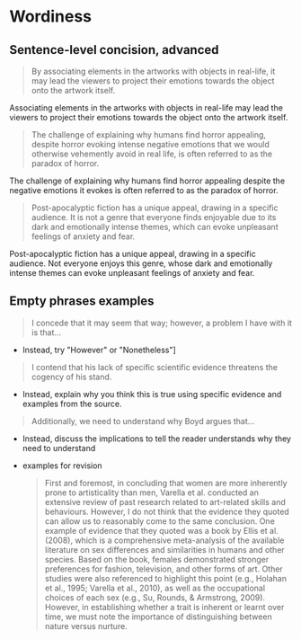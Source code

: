# Wordiness

## Sentence-level concision, advanced

> By associating elements in the artworks with objects in real-life, it may lead the viewers to project their emotions towards the object onto the artwork itself.

Associating elements in the artworks with objects in real-life may lead the viewers to project their emotions towards the object onto the artwork itself.

> The challenge of explaining why humans find horror appealing, despite horror evoking intense negative emotions that we would otherwise vehemently avoid in real life, is often referred to as the paradox of horror.

The challenge of explaining why humans find horror appealing despite the negative emotions it evokes is often referred to as the paradox of horror.

> Post-apocalyptic fiction has a unique appeal, drawing in a specific audience. It is not a genre that everyone finds enjoyable due to its dark and emotionally intense themes, which can evoke unpleasant feelings of anxiety and fear.

Post-apocalyptic fiction has a unique appeal, drawing in a specific audience. Not everyone enjoys this genre, whose dark and emotionally intense themes can evoke unpleasant feelings of anxiety and fear.

## Empty phrases examples

> I concede that it may seem that way; however, a problem I have with it is that...

- Instead, try "However" or "Nonetheless"]

> I contend that his lack of specific scientific evidence threatens the cogency of his stand.

- Instead, explain why you think this is true using specific evidence and examples from the source.

> Additionally, we need to understand why Boyd argues that...

- Instead, discuss the implications to tell the reader understands why they need to understand

- examples for revision
	> First and foremost, in concluding that women are more inherently prone to artisticality than men, Varella et al. conducted an extensive review of past research related to art-related skills and behaviours. However, I do not think that the evidence they quoted can allow us to reasonably come to the same conclusion. One example of evidence that they quoted was a book by Ellis et al. (2008), which is a comprehensive meta-analysis of the available literature on sex differences and similarities in humans and other species. Based on the book, females demonstrated stronger preferences for fashion, television, and other forms of art. Other studies were also referenced to highlight this point (e.g., Holahan et al., 1995; Varella et al., 2010), as well as the occupational choices of each sex (e.g., Su, Rounds, & Armstrong, 2009). However, in establishing whether a trait is inherent or learnt over time, we must note the importance of distinguishing between nature versus nurture.
